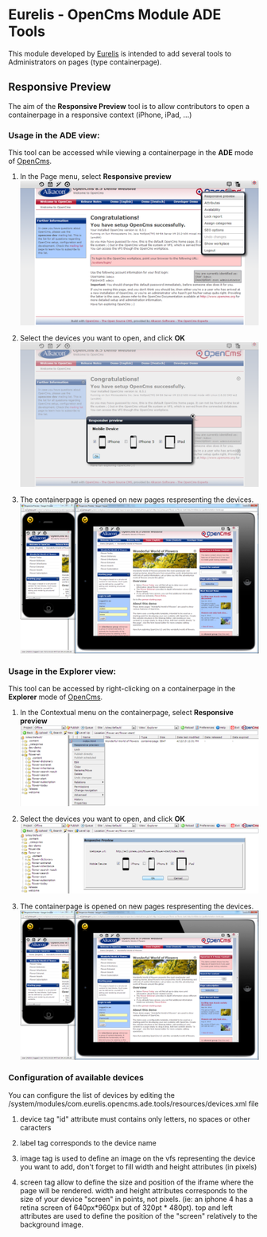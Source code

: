 Eurelis - OpenCms Module ADE Tools
==================================

This module developed by [Eurelis][eurelis] is intended to add several tools to Administrators on pages (type containerpage).


Responsive Preview
-----------------------------------------------------------------
The aim of the **Responsive Preview** tool is to allow contributors to open a containerpage in a responsive context (iPhone, iPad, ...)

### Usage in the ADE view:
This tool can be accessed while viewing a containerpage in the **ADE** mode of [OpenCms][opencms].

1. In the Page menu, select **Responsive preview**
![usage-ade-01]

2. Select the devices you want to open, and click **OK**
![usage-ade-02]

3. The containerpage is opened on new pages respresenting the devices.
![usage-ade-03]


### Usage in the Explorer view:
This tool can be accessed by right-clicking on a containerpage in the **Explorer** mode of [OpenCms][opencms].

1. In the Contextual menu on the containerpage, select **Responsive preview**
![usage-contextual-01]

2. Select the devices you want to open, and click **OK**
![usage-contextual-02]

3. The containerpage is opened on new pages respresenting the devices.
![usage-contextual-03]


### Configuration of available devices
You can configure the list of devices by editing the /system/modules/com.eurelis.opencms.ade.tools/resources/devices.xml file

1. device tag "id" attribute must contains only letters, no spaces or other caracters

2. label tag corresponds to the device name

3. image tag is used to define an image on the vfs representing the device you want to add, don't forget to fill width and height attributes (in pixels)

4. screen tag allow to define the size and position of the iframe where the page will be rendered. width and height attributes corresponds to the size of your device "screen" in points, not pixels. (ie: an iphone 4 has a retina screen of 640px*960px but of 320pt * 480pt). top and left attributes are used to define the position of the "screen" relatively to the background image.


[eurelis]: http://www.eurelis.com "Agitateur de Technologies"
[opencms]: http://www.opencms.org/ "OpenCms"

[usage-ade-01]: /etc/images/usage-ade-01.png "System Information"
[usage-ade-02]: /etc/images/usage-ade-02.png "File Information"
[usage-ade-03]: /etc/images/usage-ade-03.png "Overview"

[usage-contextual-01]: /etc/images/usage-contextual-01.png "Contextual menu"
[usage-contextual-02]: /etc/images/usage-contextual-02.png "Memory"
[usage-contextual-03]: /etc/images/usage-contextual-03.png "Database Pools"


